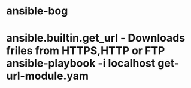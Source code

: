 # ansible-bog
# ansible.builtin.get_url - Downloads friles from HTTPS,HTTP or FTP ansible-playbook -i localhost get-url-module.yam

